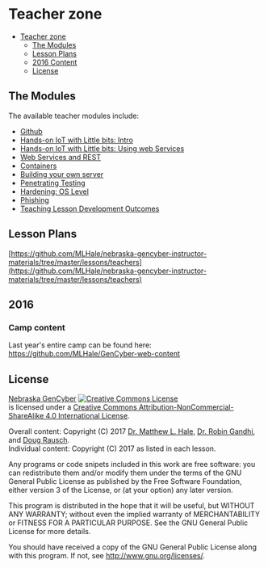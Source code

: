 # Teacher zone

<!-- TOC START min:1 max:3 link:true update:true -->
- [Teacher zone](#teacher-zone)
  - [The Modules](#the-modules)
  - [Lesson Plans](#lesson-plans)
  - [2016 Content](#2016)
  - [License](#license)

<!-- TOC END -->

## The Modules
The available teacher modules include:
* [Github](./github/README.md)
* [Hands-on IoT with Little bits: Intro](./hands-on-iot-little-bits-intro/README.md)
* [Hands-on IoT with Little bits: Using web Services](./hands-on-iot-little-bits-ifttt-app/README.md)
* [Web Services and REST](./restful-api/README.md)
* [Containers](./containers/README.md)
* [Building your own server](./building-a-server/README.md)
* [Penetrating Testing](./penetration-testing/README.md)
* [Hardening: OS Level](./firewall/README.md)
* [Phishing](./phishing/README.md)
* [Teaching Lesson Development Outcomes](https://github.com/MLHale/nebraska-gencyber-instructor-materials)

## Lesson Plans
[https://github.com/MLHale/nebraska-gencyber-instructor-materials/tree/master/lessons/teachers](https://github.com/MLHale/nebraska-gencyber-instructor-materials/tree/master/lessons/teachers)

## 2016

### Camp content
Last year's entire camp can be found here:
https://github.com/MLHale/GenCyber-web-content

## License  
[Nebraska GenCyber](https://github.com/MLHale/nebraska-gencyber) <a rel="license" href="http://creativecommons.org/licenses/by-nc-sa/4.0/"><img alt="Creative Commons License" style="border-width:0" src="https://i.creativecommons.org/l/by-nc-sa/4.0/88x31.png" /></a><br /> is licensed under a <a rel="license" href="http://creativecommons.org/licenses/by-nc-sa/4.0/">Creative Commons Attribution-NonCommercial-ShareAlike 4.0 International License</a>.

Overall content: Copyright (C) 2017  [Dr. Matthew L. Hale](http://faculty.ist.unomaha.edu/mhale/), [Dr. Robin Gandhi](http://faculty.ist.unomaha.edu/rgandhi/), and [Doug Rausch](http://www.bellevue.edu/about/leadership/faculty/rausch-douglas).  
Individual content: Copyright (C) 2017 as listed in each lesson.

Any programs or code snipets included in this work are free software: you can redistribute them and/or modify them under the terms of the GNU General Public License as published by
the Free Software Foundation, either version 3 of the License, or (at your option) any later version.

This program is distributed in the hope that it will be useful,
but WITHOUT ANY WARRANTY; without even the implied warranty of
MERCHANTABILITY or FITNESS FOR A PARTICULAR PURPOSE.  See the
GNU General Public License for more details.

You should have received a copy of the GNU General Public License
along with this program.  If not, see <http://www.gnu.org/licenses/>.
